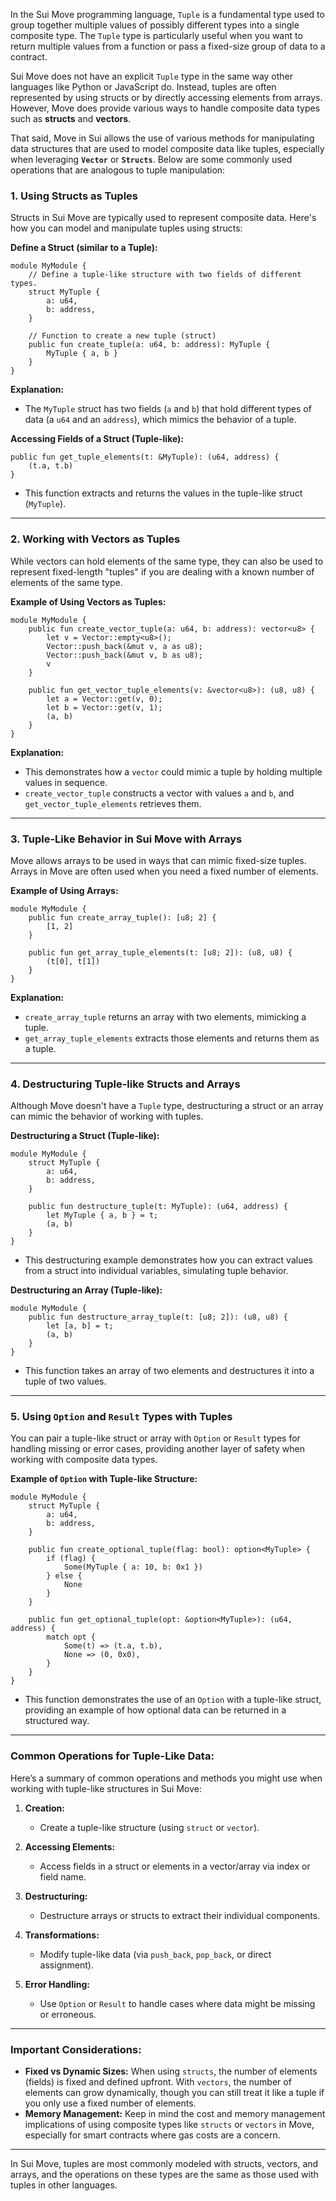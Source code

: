 In the Sui Move programming language, `Tuple` is a fundamental type used to group together multiple values of possibly different types into a single composite type. The `Tuple` type is particularly useful when you want to return multiple values from a function or pass a fixed-size group of data to a contract.

Sui Move does not have an explicit `Tuple` type in the same way other languages like Python or JavaScript do. Instead, tuples are often represented by using structs or by directly accessing elements from arrays. However, Move does provide various ways to handle composite data types such as **structs** and **vectors**.

That said, Move in Sui allows the use of various methods for manipulating data structures that are used to model composite data like tuples, especially when leveraging **`Vector`** or **`Structs`**. Below are some commonly used operations that are analogous to tuple manipulation:

### 1. **Using Structs as Tuples**
   Structs in Sui Move are typically used to represent composite data. Here's how you can model and manipulate tuples using structs:

   **Define a Struct (similar to a Tuple):**
   ```move
   module MyModule {
       // Define a tuple-like structure with two fields of different types.
       struct MyTuple {
           a: u64,
           b: address,
       }

       // Function to create a new tuple (struct)
       public fun create_tuple(a: u64, b: address): MyTuple {
           MyTuple { a, b }
       }
   }
   ```

   **Explanation:**
   - The `MyTuple` struct has two fields (`a` and `b`) that hold different types of data (a `u64` and an `address`), which mimics the behavior of a tuple.

   **Accessing Fields of a Struct (Tuple-like):**
   ```move
   public fun get_tuple_elements(t: &MyTuple): (u64, address) {
       (t.a, t.b)
   }
   ```
   - This function extracts and returns the values in the tuple-like struct (`MyTuple`).

---

### 2. **Working with Vectors as Tuples**
   While vectors can hold elements of the same type, they can also be used to represent fixed-length "tuples" if you are dealing with a known number of elements of the same type.

   **Example of Using Vectors as Tuples:**
   ```move
   module MyModule {
       public fun create_vector_tuple(a: u64, b: address): vector<u8> {
           let v = Vector::empty<u8>();
           Vector::push_back(&mut v, a as u8);
           Vector::push_back(&mut v, b as u8);
           v
       }

       public fun get_vector_tuple_elements(v: &vector<u8>): (u8, u8) {
           let a = Vector::get(v, 0);
           let b = Vector::get(v, 1);
           (a, b)
       }
   }
   ```

   **Explanation:**
   - This demonstrates how a `vector` could mimic a tuple by holding multiple values in sequence. 
   - `create_vector_tuple` constructs a vector with values `a` and `b`, and `get_vector_tuple_elements` retrieves them.

---

### 3. **Tuple-Like Behavior in Sui Move with Arrays**
   Move allows arrays to be used in ways that can mimic fixed-size tuples. Arrays in Move are often used when you need a fixed number of elements.

   **Example of Using Arrays:**
   ```move
   module MyModule {
       public fun create_array_tuple(): [u8; 2] {
           [1, 2]
       }

       public fun get_array_tuple_elements(t: [u8; 2]): (u8, u8) {
           (t[0], t[1])
       }
   }
   ```

   **Explanation:**
   - `create_array_tuple` returns an array with two elements, mimicking a tuple.
   - `get_array_tuple_elements` extracts those elements and returns them as a tuple.

---

### 4. **Destructuring Tuple-like Structs and Arrays**

   Although Move doesn't have a `Tuple` type, destructuring a struct or an array can mimic the behavior of working with tuples.

   **Destructuring a Struct (Tuple-like):**
   ```move
   module MyModule {
       struct MyTuple {
           a: u64,
           b: address,
       }

       public fun destructure_tuple(t: MyTuple): (u64, address) {
           let MyTuple { a, b } = t;
           (a, b)
       }
   }
   ```
   - This destructuring example demonstrates how you can extract values from a struct into individual variables, simulating tuple behavior.

   **Destructuring an Array (Tuple-like):**
   ```move
   module MyModule {
       public fun destructure_array_tuple(t: [u8; 2]): (u8, u8) {
           let [a, b] = t;
           (a, b)
       }
   }
   ```
   - This function takes an array of two elements and destructures it into a tuple of two values.

---

### 5. **Using `Option` and `Result` Types with Tuples**
   You can pair a tuple-like struct or array with `Option` or `Result` types for handling missing or error cases, providing another layer of safety when working with composite data types.

   **Example of `Option` with Tuple-like Structure:**
   ```move
   module MyModule {
       struct MyTuple {
           a: u64,
           b: address,
       }

       public fun create_optional_tuple(flag: bool): option<MyTuple> {
           if (flag) {
               Some(MyTuple { a: 10, b: 0x1 })
           } else {
               None
           }
       }

       public fun get_optional_tuple(opt: &option<MyTuple>): (u64, address) {
           match opt {
               Some(t) => (t.a, t.b),
               None => (0, 0x0),
           }
       }
   }
   ```
   - This function demonstrates the use of an `Option` with a tuple-like struct, providing an example of how optional data can be returned in a structured way.

---

### Common Operations for Tuple-Like Data:

Here’s a summary of common operations and methods you might use when working with tuple-like structures in Sui Move:

1. **Creation:**
   - Create a tuple-like structure (using `struct` or `vector`).
   
2. **Accessing Elements:**
   - Access fields in a struct or elements in a vector/array via index or field name.

3. **Destructuring:**
   - Destructure arrays or structs to extract their individual components.

4. **Transformations:**
   - Modify tuple-like data (via `push_back`, `pop_back`, or direct assignment).

5. **Error Handling:**
   - Use `Option` or `Result` to handle cases where data might be missing or erroneous.

---

### Important Considerations:
- **Fixed vs Dynamic Sizes:** When using `structs`, the number of elements (fields) is fixed and defined upfront. With `vectors`, the number of elements can grow dynamically, though you can still treat it like a tuple if you only use a fixed number of elements.
- **Memory Management:** Keep in mind the cost and memory management implications of using composite types like `structs` or `vectors` in Move, especially for smart contracts where gas costs are a concern.

---

In Sui Move, tuples are most commonly modeled with structs, vectors, and arrays, and the operations on these types are the same as those used with tuples in other languages.
